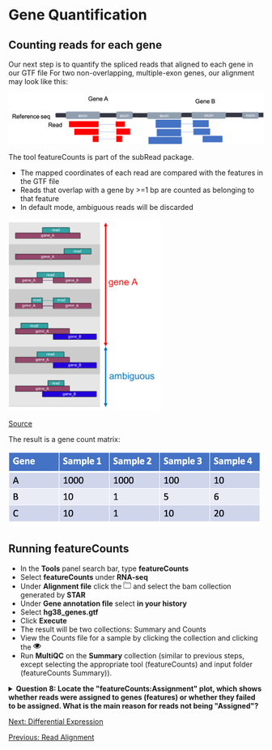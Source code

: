 # Gene Quantification

## Counting reads for each gene
Our next step is to quantify the spliced reads that aligned to each gene in our GTF file
For two non-overlapping, multiple-exon genes, our alignment may look like this:

<img src="../img/featurecounts_0.png" width="700">


The tool featureCounts is part of the subRead package.
- The mapped coordinates of each read are compared with the features in the GTF file
- Reads that overlap with a gene by >=1 bp are counted as belonging to that feature 
- In default mode, ambiguous reads will be discarded


<img src="../img/featurecounts_1.png" width="300">

[Source](http://subread.sourceforge.net/)

The result is a gene count matrix:

<img src="../img/featurecounts_2.png" width="500">


## Running featureCounts
- In the **Tools** panel search bar, type **featureCounts**
- Select **featureCounts** under **RNA-seq**
- Under **Alignment file** click the <img src="../img/download.png" width="15"> and select the bam collection generated by **STAR**
- Under **Gene annotation file** select **in your history**
- Select **hg38_genes.gtf**
- Click **Execute**
- The result will be two collections: Summary and Counts
- View the Counts file for a sample by clicking the collection and clicking the <img src="../img/eye.png" width="15">
- Run **MultiQC** on the **Summary** collection (similar to previous steps, except selecting the appropriate tool (featureCounts) and input folder (featureCounts Summary)).

<details>
<summary><b> Question 8: Locate the "featureCounts:Assignment" plot, which shows whether reads were assigned to genes (features) or whether they failed to be assigned. What is the main reason for reads not being "Assigned"?</b></summary>
<br>
</details>

[Next: Differential Expression](05_Diff_expression.md)

[Previous: Read Alignment](03_Read_alignment.md)

